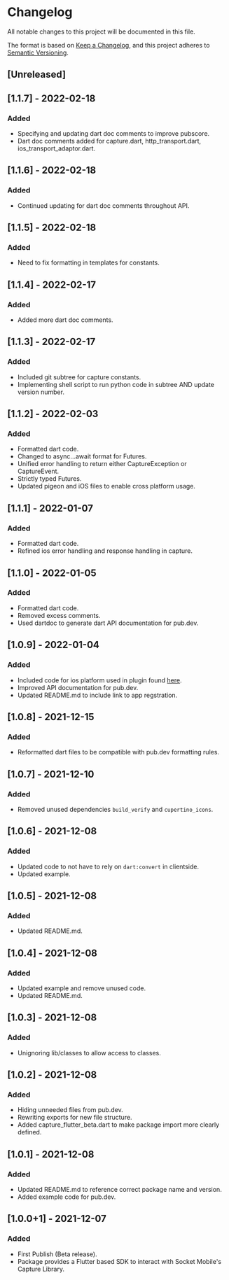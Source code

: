 # Changelog
All notable changes to this project will be documented in this file.

The format is based on [Keep a Changelog](https://keepachangelog.com/en/1.0.0/),
and this project adheres to [Semantic Versioning](https://semver.org/spec/v2.0.0.html).

## [Unreleased]

## [1.1.7] - 2022-02-18
### Added
- Specifying and updating dart doc comments to improve pubscore.
- Dart doc comments added for capture.dart, http_transport.dart, ios_transport_adaptor.dart.

## [1.1.6] - 2022-02-18
### Added
- Continued updating for dart doc comments throughout API.

## [1.1.5] - 2022-02-18
### Added
- Need to fix formatting in templates for constants.

## [1.1.4] - 2022-02-17
### Added
- Added more dart doc comments.

## [1.1.3] - 2022-02-17
### Added
- Included git subtree for capture constants.
- Implementing shell script to run python code in subtree AND update version number.

## [1.1.2] - 2022-02-03
### Added
- Formatted dart code.
- Changed to async...await format for Futures.
- Unified error handling to return either CaptureException or CaptureEvent.
- Strictly typed Futures.
- Updated pigeon and iOS files to enable cross platform usage.

## [1.1.1] - 2022-01-07
### Added
- Formatted dart code.
- Refined ios error handling and response handling in capture.

## [1.1.0] - 2022-01-05
### Added
- Formatted dart code.
- Removed excess comments.
- Used dartdoc to generate dart API documentation for pub.dev.

## [1.0.9] - 2022-01-04
### Added
- Included code for ios platform used in plugin found [here](https://git.socketmobile.com/Kitchen-sink/testcaptureflutter/-/tree/main/). 
- Improved API documentation for pub.dev.
- Updated README.md to include link to app regstration.

## [1.0.8] - 2021-12-15
### Added
- Reformatted dart files to be compatible with pub.dev formatting rules.

## [1.0.7] - 2021-12-10
### Added
- Removed unused dependencies `build_verify` and `cupertino_icons`.

## [1.0.6] - 2021-12-08
### Added
- Updated code to not have to rely on `dart:convert` in clientside.
- Updated example.

## [1.0.5] - 2021-12-08
### Added
- Updated README.md.

## [1.0.4] - 2021-12-08
### Added
- Updated example and remove unused code. 
- Updated README.md.

## [1.0.3] - 2021-12-08
### Added
- Unignoring lib/classes to allow access to classes.

## [1.0.2] - 2021-12-08
### Added
- Hiding unneeded files from pub.dev.
- Rewriting exports for new file structure.
- Added capture_flutter_beta.dart to make package import more clearly defined.

## [1.0.1] - 2021-12-08
### Added
- Updated README.md to reference correct package name and version.
- Added example code for pub.dev.

## [1.0.0+1] - 2021-12-07
### Added
- First Publish (Beta release).
- Package provides a Flutter based SDK to interact with Socket Mobile's Capture Library.